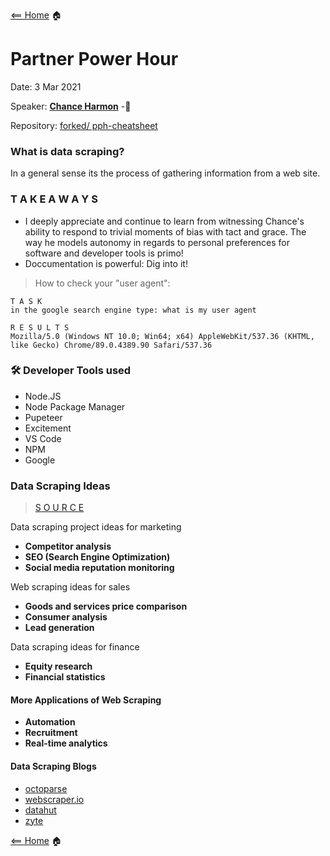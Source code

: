 [<== Home](README.md) 🏠

# Partner Power Hour

Date: 3 Mar 2021

Speaker: **[Chance Harmon](https://www.linkedin.com/in/chance-harmon/)** -💼

Repository: [forked/ pph-cheatsheet](https://github.com/AL0YSI0US/pph-cheatsheet)

### What is data scraping?

In a general sense its the process of gathering information from a web site.


### T A K E A W A Y S

+ I deeply appreciate and continue to learn from witnessing Chance's ability to respond to trivial moments of bias with tact and grace. The way he models autonomy in regards to personal preferences for software and developer tools is primo!
+ Doccumentation is powerful: Dig into it!

> How to check your "user agent":

````
T A S K 
in the google search engine type: what is my user agent

R E S U L T S
Mozilla/5.0 (Windows NT 10.0; Win64; x64) AppleWebKit/537.36 (KHTML, like Gecko) Chrome/89.0.4389.90 Safari/537.36
````

### 🛠️ Developer Tools used 

+ Node.JS
+ Node Package Manager
+ Pupeteer
+ Excitement
+ VS Code
+ NPM
+ Google

### Data Scraping Ideas

> [S O U R C E](https://scrapingrobot.com/blog/web-scraping-ideas/)

Data scraping project ideas for marketing

+ **Competitor analysis**
+ **SEO (Search Engine Optimization)**
+ **Social media reputation monitoring**

Web scraping ideas for sales

+ **Goods and services price comparison**
+ **Consumer analysis**
+ **Lead generation**

Data scraping ideas for finance

+ **Equity research**
+ **Financial statistics**

#### More Applications of Web Scraping

+ **Automation**
+ **Recruitment**
+ **Real-time analytics**

#### Data Scraping Blogs

+ [octoparse](https://www.octoparse.com/blog)
+ [webscraper.io](https://webscraper.io/blog)
+ [datahut](https://www.blog.datahut.co/)
+ [zyte](https://www.zyte.com/blog/)

[<== Home](README.md) 🏠

